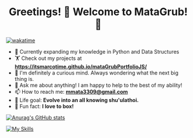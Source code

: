 <h1>
    <div align="center">Greetings! 👋 Welcome to MataGrub! 🌌</div>
</h1>

[![wakatime](https://wakatime.com/badge/user/585950c0-041e-49fd-8fc9-9b2236a94f87.svg)](https://wakatime.com/@585950c0-041e-49fd-8fc9-9b2236a94f87)

- 🌱 Currently expanding my knowledge in Python and Data Structures
- 🏋 Check out my projects at **https://itsmarcotime.github.io/mataGrubPortfolioJS/**
- 🤔 I'm definitely a curious mind. Always wondering what the next big thing is.
- 💬 Ask me about anything! I am happy to help to the best of my ability!
- 📫 How to reach me: **mmata3309@gmail.com**
- 🥇 Life goal: **Evolve into an all knowing shu'ulathoi.**
- 🥊 Fun fact: **I love to box!**

[![Anurag's GitHub stats](https://github-readme-stats.vercel.app/api?username=itsmarcotime&show_icons=true&theme=dark)](https://github.com/anuraghazra/github-readme-stats)

[![My Skills](https://skillicons.dev/icons?i=html,css,js,py,apollo,bash,bootstrap,docker,express,firebase,flask,git,github,gitlab,jest,jquery,linkedin,discord,mongodb,mysql,nodejs,powershell,raspberrypi,react,stackoverflow,vscode)](https://skillicons.dev)